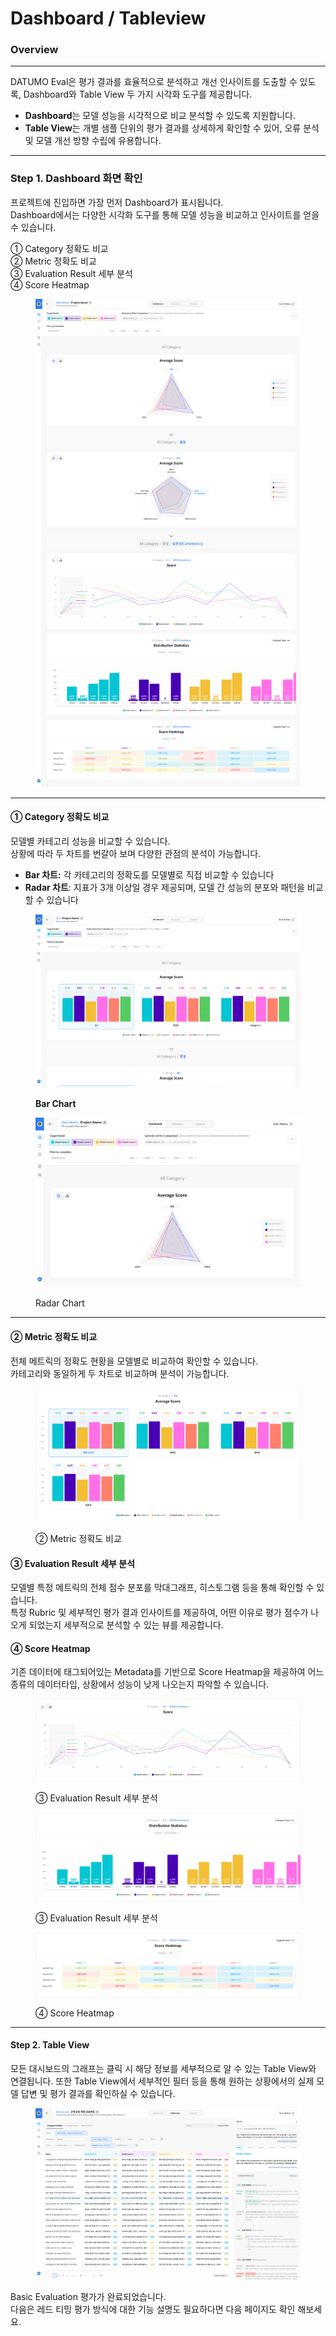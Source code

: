 # Dashboard / Tableview

### &#x20;Overview

***

DATUMO Eval은 평가 결과를 효율적으로 분석하고 개선 인사이트를 도출할 수 있도록, Dashboard와 Table View 두 가지 시각화 도구를 제공합니다.

* **Dashboard**는 모델 성능을 시각적으로 비교 분석할 수 있도록 지원합니다.
* **Table View**는 개별 샘플 단위의 평가 결과를 상세하게 확인할 수 있어, 오류 분석 및 모델 개선 방향 수립에 유용합니다.

***

### Step 1. Dashboard 화면 확인

프로젝트에 진입하면 가장 먼저 Dashboard가 표시됩니다. \
Dashboard에서는 다양한 시각화 도구를 통해 모델 성능을 비교하고 인사이트를 얻을 수 있습니다.

① Category 정확도 비교\
② Metric 정확도 비교\
➂ Evaluation Result 세부 분석\
④ Score Heatmap

<figure><img src="../../../.gitbook/assets/image (47).png" alt=""><figcaption></figcaption></figure>

***

#### ① Category 정확도 비교

모델별 카테고리 성능을 비교할 수 있습니다.\
상황에 따라 두 차트를 번갈아 보며 다양한 관점의 분석이 가능합니다.

* **Bar 차트:** 각 카테고리의 정확도를 모델별로 직접 비교할 수 있습니다
* **Radar 차트**: 지표가 3개 이상일 경우 제공되며, 모델 간 성능의 분포와 패턴을 비교할 수 있습니다

<div><figure><img src="../../../.gitbook/assets/image (79).png" alt="" width="563"><figcaption><p><strong>Bar Chart</strong></p></figcaption></figure> <figure><img src="../../../.gitbook/assets/image (49).png" alt="" width="563"><figcaption><p>Radar Chart</p></figcaption></figure></div>

***

#### ② Metric 정확도 비교

전체 메트릭의 정확도 현황을 모델별로 비교하여 확인할 수 있습니다. \
카테고리와 동일하게 두 차트로 비교하며 분석이 가능합니다.

<figure><img src="../../../.gitbook/assets/image (76).png" alt=""><figcaption><p>② Metric 정확도 비교</p></figcaption></figure>

#### ➂ Evaluation Result 세부 분석

모델별 특정 메트릭의 전체 점수 분포를 막대그래프, 히스토그램 등을 통해 확인할 수 있습니다.\
특정 Rubric 및 세부적인 평가 결과 인사이트를 제공하여, 어떤 이유로 평가 점수가 나오게 되었는지 세부적으로 분석할 수 있는 뷰를 제공합니다.

#### ④ Score Heatmap

기존 데이터에 태그되어있는 Metadata를 기반으로 Score Heatmap을 제공하여 어느 종류의 데이터타입, 상황에서 성능이 낮게 나오는지 파악할 수 있습니다.

<div><figure><img src="../../../.gitbook/assets/image (75).png" alt=""><figcaption><p>➂ Evaluation Result 세부 분석</p></figcaption></figure> <figure><img src="../../../.gitbook/assets/image (77).png" alt=""><figcaption><p>➂ Evaluation Result 세부 분석</p></figcaption></figure> <figure><img src="../../../.gitbook/assets/image (78).png" alt=""><figcaption><p>④ Score Heatmap</p></figcaption></figure></div>

***

#### Step 2. Table View

모든 대시보드의 그래프는 클릭 시 해당 정보를 세부적으로 알 수 있는 Table View와 연결됩니다. 또한 Table View에서 세부적인 필터 등을 통해 원하는 상황에서의 실제 모델 답변 및 평가 결과를 확인하실 수 있습니다.

<figure><img src="../../../.gitbook/assets/image (80).png" alt=""><figcaption></figcaption></figure>

Basic Evaluation 평가가 완료되었습니다.\
다음은 레드 티밍 평가 방식에 대한 기능 설명도 필요하다면 다음 페이지도 확인 해보세요.
